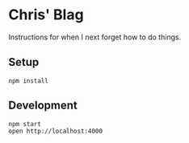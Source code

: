 # Chris' Blag

Instructions for when I next forget how to do things.

## Setup

```
npm install
```

## Development

```
npm start
open http://localhost:4000
```
